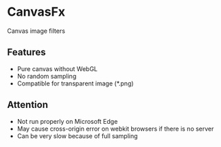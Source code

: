 # CanvasFx
Canvas image filters

## Features
* Pure canvas without WebGL  
* No random sampling  
* Compatible for transparent image (*.png)

## Attention
* Not run properly on Microsoft Edge
* May cause cross-origin error on webkit browsers if there is no server
* Can be very slow because of full sampling
